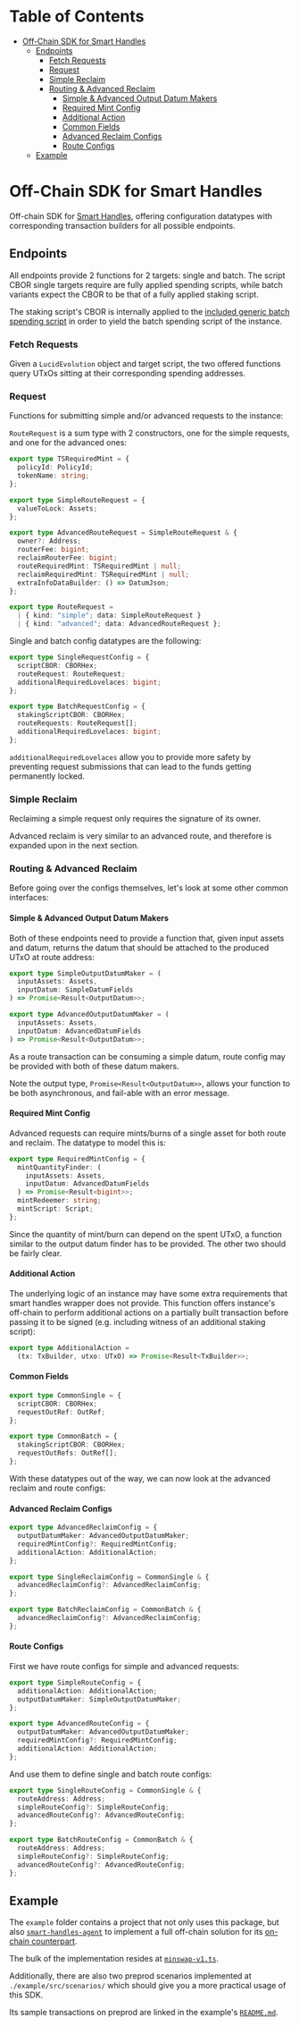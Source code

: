 # Table of Contents

<!-- vim-markdown-toc GFM -->

* [Off-Chain SDK for Smart Handles](#off-chain-sdk-for-smart-handles)
    * [Endpoints](#endpoints)
        * [Fetch Requests](#fetch-requests)
        * [Request](#request)
        * [Simple Reclaim](#simple-reclaim)
        * [Routing & Advanced Reclaim](#routing--advanced-reclaim)
            * [Simple & Advanced Output Datum Makers](#simple--advanced-output-datum-makers)
            * [Required Mint Config](#required-mint-config)
            * [Additional Action](#additional-action)
            * [Common Fields](#common-fields)
            * [Advanced Reclaim Configs](#advanced-reclaim-configs)
            * [Route Configs](#route-configs)
    * [Example](#example)

<!-- vim-markdown-toc -->

# Off-Chain SDK for Smart Handles

Off-chain SDK for [Smart Handles](https://github.com/Anastasia-Labs/smart-handles),
offering configuration datatypes with corresponding transaction builders for
all possible endpoints.

## Endpoints

All endpoints provide 2 functions for 2 targets: single and batch. The script
CBOR single targets require are fully applied spending scripts, while batch
variants expect the CBOR to be that of a fully applied staking script.

The staking script's CBOR is internally applied to
the [included generic batch spending script](./src/uplc/smartHandleRouter.json) in
order to yield the batch spending script of the instance.

### Fetch Requests

Given a `LucidEvolution` object and target script, the two offered functions
query UTxOs sitting at their corresponding spending addresses.

### Request

Functions for submitting simple and/or advanced requests to the instance:

`RouteRequest` is a sum type with 2 constructors, one for the simple requests,
and one for the advanced ones:
```ts
export type TSRequiredMint = {
  policyId: PolicyId;
  tokenName: string;
};

export type SimpleRouteRequest = {
  valueToLock: Assets;
};

export type AdvancedRouteRequest = SimpleRouteRequest & {
  owner?: Address;
  routerFee: bigint;
  reclaimRouterFee: bigint;
  routeRequiredMint: TSRequiredMint | null;
  reclaimRequiredMint: TSRequiredMint | null;
  extraInfoDataBuilder: () => DatumJson;
};

export type RouteRequest =
  | { kind: "simple"; data: SimpleRouteRequest }
  | { kind: "advanced"; data: AdvancedRouteRequest };
```

Single and batch config datatypes are the following:
```ts
export type SingleRequestConfig = {
  scriptCBOR: CBORHex;
  routeRequest: RouteRequest;
  additionalRequiredLovelaces: bigint;
};

export type BatchRequestConfig = {
  stakingScriptCBOR: CBORHex;
  routeRequests: RouteRequest[];
  additionalRequiredLovelaces: bigint;
};
```

`additionalRequiredLovelaces` allow you to provide more safety by preventing
request submissions that can lead to the funds getting permanently locked.

### Simple Reclaim

Reclaiming a simple request only requires the signature of its owner.

Advanced reclaim is very similar to an advanced route, and therefore is expanded
upon in the next section.

### Routing & Advanced Reclaim

Before going over the configs themselves, let's look at some other common
interfaces:

#### Simple & Advanced Output Datum Makers

Both of these endpoints need to provide a function that, given input assets and
datum, returns the datum that should be attached to the produced UTxO at route
address:
```ts
export type SimpleOutputDatumMaker = (
  inputAssets: Assets,
  inputDatum: SimpleDatumFields
) => Promise<Result<OutputDatum>>;

export type AdvancedOutputDatumMaker = (
  inputAssets: Assets,
  inputDatum: AdvancedDatumFields
) => Promise<Result<OutputDatum>>;
```
As a route transaction can be consuming a simple datum, route config may be
provided with both of these datum makers.

Note the output type, `Promise<Result<OutputDatum>>`, allows your function to
be both asynchronous, and fail-able with an error message.

#### Required Mint Config

Advanced requests can require mints/burns of a single asset for both route and
reclaim. The datatype to model this is:
```ts
export type RequiredMintConfig = {
  mintQuantityFinder: (
    inputAssets: Assets,
    inputDatum: AdvancedDatumFields
  ) => Promise<Result<bigint>>;
  mintRedeemer: string;
  mintScript: Script;
};
```
Since the quantity of mint/burn can depend on the spent UTxO, a function similar
to the output datum finder has to be provided. The other two should be fairly
clear.

#### Additional Action

The underlying logic of an instance may have some extra requirements that
smart handles wrapper does not provide. This function offers instance's
off-chain to perform additional actions on a partially built transaction before
passing it to be signed (e.g. including witness of an additional staking
script):
```ts
export type AdditionalAction =
  (tx: TxBuilder, utxo: UTxO) => Promise<Result<TxBuilder>>;
```

#### Common Fields

```ts
export type CommonSingle = {
  scriptCBOR: CBORHex;
  requestOutRef: OutRef;
};

export type CommonBatch = {
  stakingScriptCBOR: CBORHex;
  requestOutRefs: OutRef[];
};
```


With these datatypes out of the way, we can now look at the advanced reclaim
and route configs:

#### Advanced Reclaim Configs

```ts
export type AdvancedReclaimConfig = {
  outputDatumMaker: AdvancedOutputDatumMaker;
  requiredMintConfig?: RequiredMintConfig;
  additionalAction: AdditionalAction;
};

export type SingleReclaimConfig = CommonSingle & {
  advancedReclaimConfig?: AdvancedReclaimConfig;
};

export type BatchReclaimConfig = CommonBatch & {
  advancedReclaimConfig?: AdvancedReclaimConfig;
};
```

#### Route Configs

First we have route configs for simple and advanced requests:
```ts
export type SimpleRouteConfig = {
  additionalAction: AdditionalAction;
  outputDatumMaker: SimpleOutputDatumMaker;
};

export type AdvancedRouteConfig = {
  outputDatumMaker: AdvancedOutputDatumMaker;
  requiredMintConfig?: RequiredMintConfig;
  additionalAction: AdditionalAction;
};
```

And use them to define single and batch route configs:
```ts
export type SingleRouteConfig = CommonSingle & {
  routeAddress: Address;
  simpleRouteConfig?: SimpleRouteConfig;
  advancedRouteConfig?: AdvancedRouteConfig;
};

export type BatchRouteConfig = CommonBatch & {
  routeAddress: Address;
  simpleRouteConfig?: SimpleRouteConfig;
  advancedRouteConfig?: AdvancedRouteConfig;
};
```

## Example

The `example` folder contains a project that not only uses this package, but
also [`smart-handles-agent`](https://github.com/Anastasia-Labs/smart-handles-agent)
to implement a full off-chain solution for
its [on-chain counterpart](https://github.com/Anastasia-Labs/smart-handles/blob/develop/src/Specialized/Minswap.hs).

The bulk of the implementation resides at [`minswap-v1.ts`](./example/src/minswap-v1.ts).

Additionally, there are also two preprod scenarios implemented
at `./example/src/scenarios/` which should give you a more practical usage of
this SDK.

Its sample transactions on preprod are linked in the
example's [`README.md`](./example/README.md).
